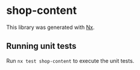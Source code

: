# shop-content

This library was generated with [Nx](https://nx.dev).

## Running unit tests

Run `nx test shop-content` to execute the unit tests.
